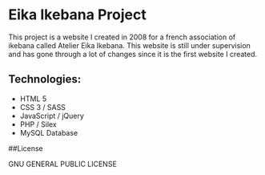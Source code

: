 # Eika Ikebana Project

This project is a website I created in 2008 for a french association of ikebana called Atelier Eika Ikebana. This website is still under supervision and has gone through a lot of changes since it is the first website I created.

## Technologies:

- HTML 5
- CSS 3 / SASS
- JavaScript / jQuery
- PHP / Silex
- MySQL Database

##License

GNU GENERAL PUBLIC LICENSE